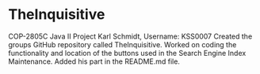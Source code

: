 # TheInquisitive
COP-2805C Java II Project
Karl Schmidt, Username: KSS0007
  Created the groups GitHub repository called TheInquisitive.
  Worked on coding the functionality and location of the buttons used in the Search Engine Index Maintenance.
  Added his part in the README.md file.
  

